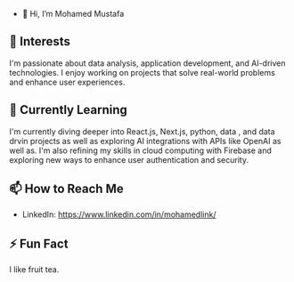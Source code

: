 - 👋 Hi, I’m Mohamed Mustafa
  
## 👀 Interests
I'm passionate about data analysis, application development, and AI-driven technologies. I enjoy working on projects that solve real-world problems and enhance user experiences.

## 🌱 Currently Learning
I'm currently diving deeper into React.js, Next.js, python, data , and  data drvin projects as well as exploring AI integrations with APIs like OpenAI as well as. I'm also refining my skills in cloud computing with Firebase and exploring new ways to enhance user authentication and security.

## 📫 How to Reach Me
- LinkedIn: https://www.linkedin.com/in/mohamedlink/

## ⚡ Fun Fact
I like fruit tea.
